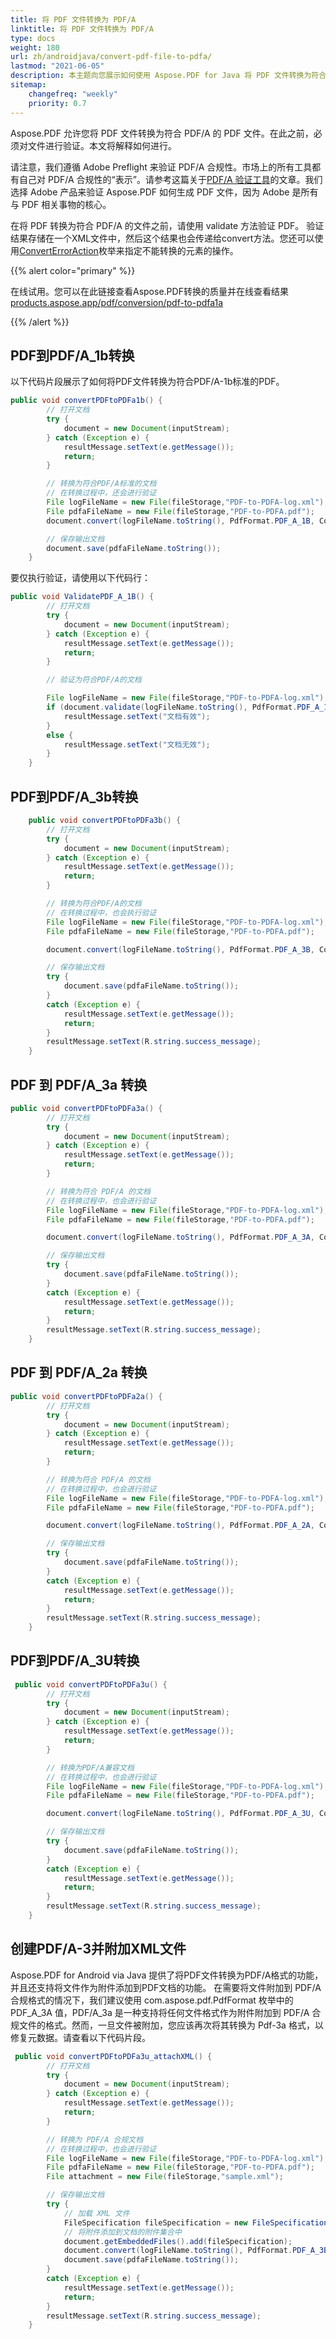 ```yaml
---
title: 将 PDF 文件转换为 PDF/A 
linktitle: 将 PDF 文件转换为 PDF/A 
type: docs
weight: 180
url: zh/androidjava/convert-pdf-file-to-pdfa/
lastmod: "2021-06-05"
description: 本主题向您展示如何使用 Aspose.PDF for Java 将 PDF 文件转换为符合 PDF/A 的 PDF 文件。
sitemap:
    changefreq: "weekly"
    priority: 0.7
---
```


Aspose.PDF 允许您将 PDF 文件转换为符合 PDF/A 的 PDF 文件。在此之前，必须对文件进行验证。本文将解释如何进行。

请注意，我们遵循 Adobe Preflight 来验证 PDF/A 合规性。市场上的所有工具都有自己对 PDF/A 合规性的“表示”。请参考这篇关于[PDF/A 验证工具](http://wiki.opf-labs.org/display/SPR/PDFA+Validation+tools+give+different+results)的文章。我们选择 Adobe 产品来验证 Aspose.PDF 如何生成 PDF 文件，因为 Adobe 是所有与 PDF 相关事物的核心。

在将 PDF 转换为符合 PDF/A 的文件之前，请使用 validate 方法验证 PDF。
 验证结果存储在一个XML文件中，然后这个结果也会传递给convert方法。您还可以使用[ConvertErrorAction](https://reference.aspose.com/pdf/java/com.aspose.pdf/converterroraction)枚举来指定不能转换的元素的操作。

{{% alert color="primary" %}}

在线试用。您可以在此链接查看Aspose.PDF转换的质量并在线查看结果[products.aspose.app/pdf/conversion/pdf-to-pdfa1a](https://products.aspose.app/pdf/conversion/pdf-to-pdfa1a)

{{% /alert %}}

## PDF到PDF/A_1b转换

以下代码片段展示了如何将PDF文件转换为符合PDF/A-1b标准的PDF。

```java
public void convertPDFtoPDFa1b() {
        // 打开文档
        try {
            document = new Document(inputStream);
        } catch (Exception e) {
            resultMessage.setText(e.getMessage());
            return;
        }

        // 转换为符合PDF/A标准的文档
        // 在转换过程中，还会进行验证
        File logFileName = new File(fileStorage,"PDF-to-PDFA-log.xml");
        File pdfaFileName = new File(fileStorage,"PDF-to-PDFA.pdf");
        document.convert(logFileName.toString(), PdfFormat.PDF_A_1B, ConvertErrorAction.Delete);

        // 保存输出文档
        document.save(pdfaFileName.toString());
    }
```

要仅执行验证，请使用以下代码行：

```java
public void ValidatePDF_A_1B() {
        // 打开文档
        try {
            document = new Document(inputStream);
        } catch (Exception e) {
            resultMessage.setText(e.getMessage());
            return;
        }

        // 验证为符合PDF/A的文档

        File logFileName = new File(fileStorage,"PDF-to-PDFA-log.xml");
        if (document.validate(logFileName.toString(), PdfFormat.PDF_A_1B)){
            resultMessage.setText("文档有效");
        }
        else {
            resultMessage.setText("文档无效");
        }
    }
```

## PDF到PDF/A_3b转换

```java
    public void convertPDFtoPDFa3b() {
        // 打开文档
        try {
            document = new Document(inputStream);
        } catch (Exception e) {
            resultMessage.setText(e.getMessage());
            return;
        }

        // 转换为符合PDF/A的文档
        // 在转换过程中，也会执行验证
        File logFileName = new File(fileStorage,"PDF-to-PDFA-log.xml");
        File pdfaFileName = new File(fileStorage,"PDF-to-PDFA.pdf");

        document.convert(logFileName.toString(), PdfFormat.PDF_A_3B, ConvertErrorAction.Delete);

        // 保存输出文档
        try {
            document.save(pdfaFileName.toString());
        }
        catch (Exception e) {
            resultMessage.setText(e.getMessage());
            return;
        }
        resultMessage.setText(R.string.success_message);
    }
```


## PDF 到 PDF/A_3a 转换

```java
public void convertPDFtoPDFa3a() {
        // 打开文档
        try {
            document = new Document(inputStream);
        } catch (Exception e) {
            resultMessage.setText(e.getMessage());
            return;
        }

        // 转换为符合 PDF/A 的文档
        // 在转换过程中，也会进行验证
        File logFileName = new File(fileStorage,"PDF-to-PDFA-log.xml");
        File pdfaFileName = new File(fileStorage,"PDF-to-PDFA.pdf");

        document.convert(logFileName.toString(), PdfFormat.PDF_A_3A, ConvertErrorAction.Delete);

        // 保存输出文档
        try {
            document.save(pdfaFileName.toString());
        }
        catch (Exception e) {
            resultMessage.setText(e.getMessage());
            return;
        }
        resultMessage.setText(R.string.success_message);
    }
```

## PDF 到 PDF/A_2a 转换

```java
public void convertPDFtoPDFa2a() {
        // 打开文档
        try {
            document = new Document(inputStream);
        } catch (Exception e) {
            resultMessage.setText(e.getMessage());
            return;
        }

        // 转换为符合 PDF/A 的文档
        // 在转换过程中，也会进行验证
        File logFileName = new File(fileStorage,"PDF-to-PDFA-log.xml");
        File pdfaFileName = new File(fileStorage,"PDF-to-PDFA.pdf");

        document.convert(logFileName.toString(), PdfFormat.PDF_A_2A, ConvertErrorAction.Delete);

        // 保存输出文档
        try {
            document.save(pdfaFileName.toString());
        }
        catch (Exception e) {
            resultMessage.setText(e.getMessage());
            return;
        }
        resultMessage.setText(R.string.success_message);
    }

```


## PDF到PDF/A_3U转换

```java
 public void convertPDFtoPDFa3u() {
        // 打开文档
        try {
            document = new Document(inputStream);
        } catch (Exception e) {
            resultMessage.setText(e.getMessage());
            return;
        }

        // 转换为PDF/A兼容文档
        // 在转换过程中，也会进行验证
        File logFileName = new File(fileStorage,"PDF-to-PDFA-log.xml");
        File pdfaFileName = new File(fileStorage,"PDF-to-PDFA.pdf");

        document.convert(logFileName.toString(), PdfFormat.PDF_A_3U, ConvertErrorAction.Delete);

        // 保存输出文档
        try {
            document.save(pdfaFileName.toString());
        }
        catch (Exception e) {
            resultMessage.setText(e.getMessage());
            return;
        }
        resultMessage.setText(R.string.success_message);
    }
```

## 创建PDF/A-3并附加XML文件

Aspose.PDF for Android via Java 提供了将PDF文件转换为PDF/A格式的功能，并且还支持将文件作为附件添加到PDF文档的功能。
 在需要将文件附加到 PDF/A 合规格式的情况下，我们建议使用 com.aspose.pdf.PdfFormat 枚举中的 PDF_A_3A 值，PDF/A_3a 是一种支持将任何文件格式作为附件附加到 PDF/A 合规文件的格式。然而，一旦文件被附加，您应该再次将其转换为 Pdf-3a 格式，以修复元数据。请查看以下代码片段。

```java
 public void convertPDFtoPDFa3u_attachXML() {
        // 打开文档
        try {
            document = new Document(inputStream);
        } catch (Exception e) {
            resultMessage.setText(e.getMessage());
            return;
        }

        // 转换为 PDF/A 合规文档
        // 在转换过程中，也会进行验证
        File logFileName = new File(fileStorage,"PDF-to-PDFA-log.xml");
        File pdfaFileName = new File(fileStorage,"PDF-to-PDFA.pdf");
        File attachment = new File(fileStorage,"sample.xml");

        // 保存输出文档
        try {
            // 加载 XML 文件
            FileSpecification fileSpecification = new FileSpecification(attachment.toString(), "示例 xml 文件");
            // 将附件添加到文档的附件集合中
            document.getEmbeddedFiles().add(fileSpecification);
            document.convert(logFileName.toString(), PdfFormat.PDF_A_3B, ConvertErrorAction.Delete);
            document.save(pdfaFileName.toString());
        }
        catch (Exception e) {
            resultMessage.setText(e.getMessage());
            return;
        }
        resultMessage.setText(R.string.success_message);
    }
```